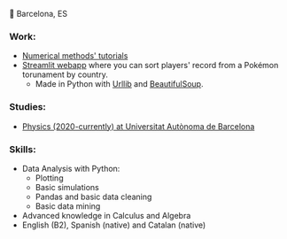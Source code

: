 :round_pushpin: Barcelona, ES
### Work:
- [Numerical methods' tutorials](https://www.kaggle.com/code/carlosherreravzquez/calculating-pi-with-rice-mc-tutorial)
- [Streamlit webapp](https://lentejas1-vgc-records-main-x631ba.streamlit.app/) where you can sort players' record from a Pokémon torunament by country.
  - Made in Python with [Urllib](https://github.com/python/cpython/tree/3.11/Lib/urllib/) and [BeautifulSoup](https://www.crummy.com/software/BeautifulSoup/).

### Studies:
- [Physics (2020-currently) at Universitat Autònoma de Barcelona](https://www.uab.cat/web/estudiar/ehea-degrees/general-information-1216708259085.html?param1=1216102930384)

### Skills:
- Data Analysis with Python:
  - Plotting
  - Basic simulations
  - Pandas and basic data cleaning
  - Basic data mining
- Advanced knowledge in Calculus and Algebra
- English (B2), Spanish (native) and Catalan (native)

